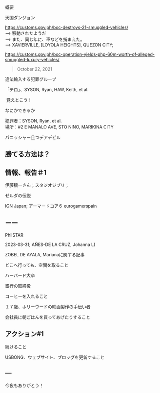 概要

天国ダンジョン

https://customs.gov.ph/boc-destroys-21-smuggled-vehicles/<br/>
—> 移動されたようだ<br/>
—> また、同じ年に、車などを捕まえた。<br/>
—> XAVIERVILLE, [LOYOLA HEIGHTS], QUEZON CITY;

https://customs.gov.ph/boc-operation-yields-php-60m-worth-of-alleged-smuggled-luxury-vehicles/

> October 22, 2021

違法輸入する犯罪グループ

「テロ」、SYSON, Ryan, HAW, Keith, et al.

 覚えとこう！

なにかできるか

犯罪者：SYSON, Ryan, et al.<br/>
場所：#2 E MANALO AVE, STO NINO, MARIKINA CITY

パニッシャー且つデアデビル

## 勝てる方法は？

## 情報、報告＃1

伊藤穰一さん；スタジオジブリ；

ゼルダの伝説

IGN Japan; アーマードコア６
eurogamerspain

## ーー

PhilSTAR 

2023-03-31; AÑES-DE LA CRUZ, Johanna L)

ZOBEL DE AYALA, Marianaに関する記事

どこへ行っても、空間を取ること

ハーバード大卒

銀行の取締役

コーヒーを入れること

１７歳、ホリーウードの映画製作の手伝い者

会社員に朝ごはんを買ってあげたりすること


## アクション#1

続けること

USBONG、ウェブサイト、ブロッグを更新すること

## —

今夜もありがとう！



